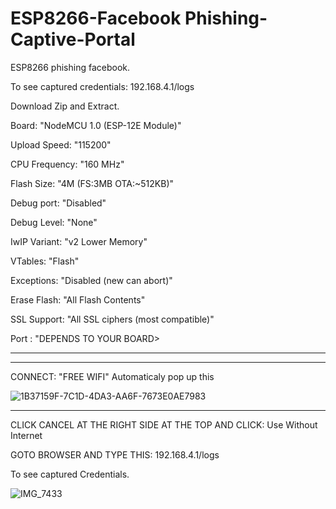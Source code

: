 # ESP8266-Facebook Phishing-Captive-Portal
ESP8266 phishing facebook.

To see captured credentials: 192.168.4.1/logs

Download Zip and Extract.


Board: "NodeMCU 1.0 (ESP-12E Module)"


Upload Speed: "115200"


CPU Frequency: "160 MHz"


Flash Size: "4M (FS:3MB OTA:~512KB)"


Debug port: "Disabled"


Debug Level: "None"


IwIP Variant: "v2 Lower Memory"


VTables: "Flash"


Exceptions: "Disabled (new can abort)"


Erase Flash: "All Flash Contents"


SSL Support: "All SSL ciphers (most compatible)"


Port : "DEPENDS TO YOUR BOARD>
_________________________________________

_________________________________________


CONNECT: "FREE WIFI"
Automaticaly pop up this


![1B37159F-7C1D-4DA3-AA6F-7673E0AE7983](https://user-images.githubusercontent.com/90843849/182660601-221c481d-1985-4a7d-94db-fe32dd3ffa29.png)

_________________________________________
CLICK CANCEL AT THE RIGHT SIDE AT THE TOP AND CLICK: Use Without Internet

GOTO BROWSER AND TYPE THIS: 192.168.4.1/logs 

To see captured Credentials.

![IMG_7433](https://user-images.githubusercontent.com/90843849/182632888-85cddc0d-72e5-4fdf-b7b9-577df79ae4fc.PNG)



